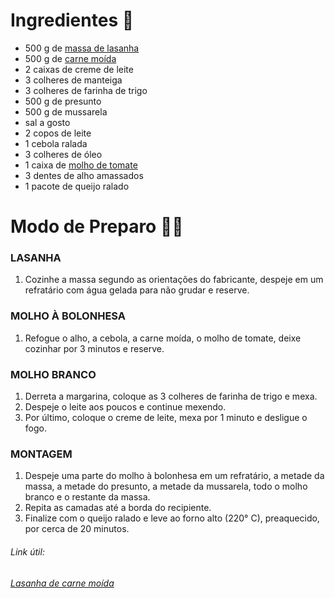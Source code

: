 # Ingredientes :cake:



- 500 g de [massa de lasanha](https://blog.tudogostoso.com.br/cardapios/receitas-com-massa-da-lasanha/)
- 500 g de [carne moída](https://blog.tudogostoso.com.br/cardapios/3-receitas-com-carne-moida/)
- 2 caixas de creme de leite
- 3 colheres de manteiga
- 3 colheres de farinha de trigo
- 500 g de presunto
- 500 g de mussarela
- sal a gosto
- 2 copos de leite
- 1 cebola ralada
- 3 colheres de óleo
- 1 caixa de [molho de tomate](https://blog.tudogostoso.com.br/dicas-de-cozinha/diferenca-entre-molho-e-extrato-de-tomate/)
- 3 dentes de alho amassados
- 1 pacote de queijo ralado





# Modo de Preparo :woman_cook:



### LASANHA

1. Cozinhe a massa segundo as orientações do fabricante, despeje em um refratário com água gelada para não grudar e reserve.

### MOLHO À BOLONHESA

1. Refogue o alho, a cebola, a carne moída, o molho de tomate, deixe cozinhar por 3 minutos e reserve.

### MOLHO BRANCO

1. Derreta a margarina, coloque as 3 colheres de farinha de trigo e mexa.
2. Despeje o leite aos poucos e continue mexendo.
3. Por último, coloque o creme de leite, mexa por 1 minuto e desligue o fogo.

### MONTAGEM

1. Despeje uma parte do molho à bolonhesa em um refratário, a metade da massa, a metade do presunto, a metade da mussarela, todo o molho branco e o restante da massa.
2. Repita as camadas até a borda do recipiente.
3. Finalize com o queijo ralado e leve ao forno alto (220° C), preaquecido, por cerca de 20 minutos.



###### *Link* *útil*: 

###### [Lasanha de carne moída](https://www.tudogostoso.com.br/receita/876-lasanha-de-carne-moida.html)



